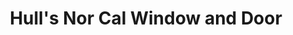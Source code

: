 ---
title: "Hull's Nor Cal Window and Door"
url: /danville/hulls-nor-cal-window-and-door/
shop: Türen
---